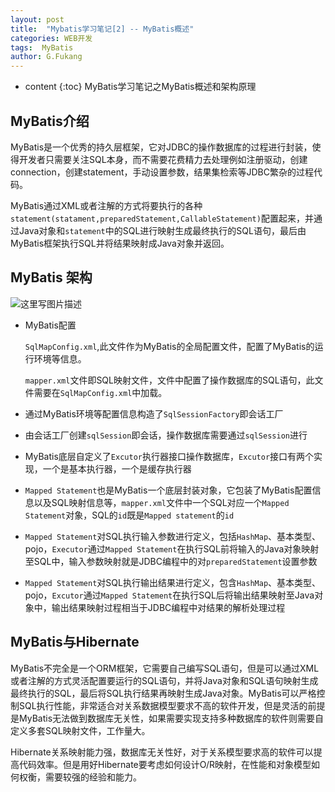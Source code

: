 ```yaml
---
layout: post
title:  "Mybatis学习笔记[2] -- MyBatis概述"
categories: WEB开发
tags:  MyBatis
author: G.Fukang
---
```

* content
{:toc}
MyBatis学习笔记之MyBatis概述和架构原理




## MyBatis介绍

MyBatis是一个优秀的持久层框架，它对JDBC的操作数据库的过程进行封装，使得开发者只需要关注SQL本身，而不需要花费精力去处理例如注册驱动，创建connection，创建statement，手动设置参数，结果集检索等JDBC繁杂的过程代码。

MyBatis通过XML或者注解的方式将要执行的各种`statement(statament,preparedStatement,CallableStatement)`配置起来，并通过Java对象和`statement`中的SQL进行映射生成最终执行的SQL语句，最后由MyBatis框架执行SQL并将结果映射成Java对象并返回。

## MyBatis 架构

![这里写图片描述](http://img.blog.csdn.net/20180308105745200?watermark/2/text/aHR0cDovL2Jsb2cuY3Nkbi5uZXQvYW5vbnltb3VzRw==/font/5a6L5L2T/fontsize/400/fill/I0JBQkFCMA==/dissolve/70)

- MyBatis配置

  `SqlMapConfig.xml`,此文件作为MyBatis的全局配置文件，配置了MyBatis的运行环境等信息。

  `mapper.xml`文件即SQL映射文件，文件中配置了操作数据库的SQL语句，此文件需要在`SqlMapConfig.xml`中加载。

- 通过MyBatis环境等配置信息构造了`SqlSessionFactory`即会话工厂

- 由会话工厂创建`sqlSession`即会话，操作数据库需要通过`sqlSession`进行

- MyBatis底层自定义了`Excutor`执行器接口操作数据库，`Excutor`接口有两个实现，一个是基本执行器，一个是缓存执行器

- `Mapped Statement`也是MyBatis一个底层封装对象，它包装了MyBatis配置信息以及SQL映射信息等，`mapper.xml`文件中一个SQL对应一个`Mapped Statement`对象，SQL的`id`既是`Mapped statement`的`id`

- `Mapped Statement`对SQL执行输入参数进行定义，包括`HashMap`、基本类型、pojo，`Executor`通过`Mapped Statement`在执行SQL前将输入的Java对象映射至SQL中，输入参数映射就是JDBC编程中的对`preparedStatement`设置参数

- `Mapped Statement`对SQL执行输出结果进行定义，包含`HashMap`、基本类型、pojo，`Excutor`通过`Mapped Statement`在执行SQL后将输出结果映射至Java对象中，输出结果映射过程相当于JDBC编程中对结果的解析处理过程

## MyBatis与Hibernate

MyBatis不完全是一个ORM框架，它需要自己编写SQL语句，但是可以通过XML或者注解的方式灵活配置要运行的SQL语句，并将Java对象和SQL语句映射生成最终执行的SQL，最后将SQL执行结果再映射生成Java对象。MyBatis可以严格控制SQL执行性能，非常适合对关系数据模型要求不高的软件开发，但是灵活的前提是MyBatis无法做到数据库无关性，如果需要实现支持多种数据库的软件则需要自定义多套SQL映射文件，工作量大。

Hibernate关系映射能力强，数据库无关性好，对于关系模型要求高的软件可以提高代码效率。但是用好Hibernate要考虑如何设计O/R映射，在性能和对象模型如何权衡，需要较强的经验和能力。




